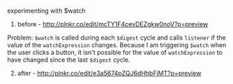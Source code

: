 experimenting with $watch

1. before - http://plnkr.co/edit/mcTY1F4cevDEZgkw0noV?p=preview

  Problem: `$watch` is called during each `$digest` cycle and calls `listener` if the value of the `watchExpression` changes. Because I am triggering `$watch` when the user clicks a button, it isn't possible for the value of `watchExpression` to have changed since the last `$digest` cycle.

2. after - http://plnkr.co/edit/e3a5674pZQJ6dHhbFjMT?p=preview
